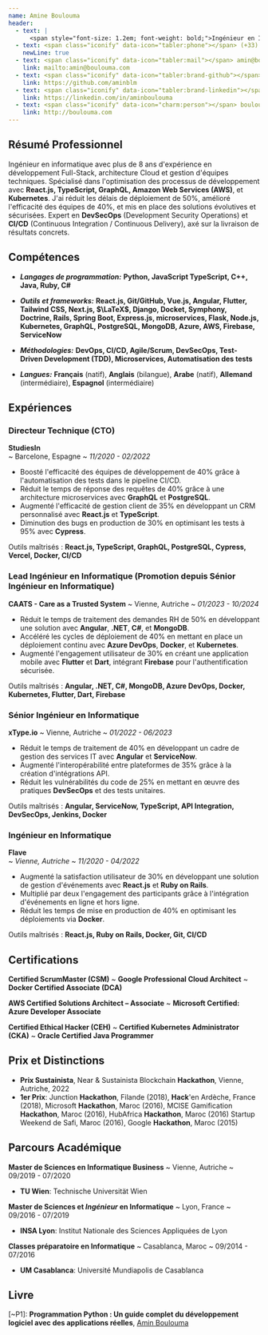 ```yaml
---
name: Amine Boulouma
header:
  - text: |
      <span style="font-size: 1.2em; font-weight: bold;">Ingénieur en Informatique | Expert en Développement Full-Stack & Architecte Cloud </span>
  - text: <span class="iconify" data-icon="tabler:phone"></span> (+33) 773-624-100
    newLine: true
  - text: <span class="iconify" data-icon="tabler:mail"></span> amin@boulouma.com
    link: mailto:amin@boulouma.com
  - text: <span class="iconify" data-icon="tabler:brand-github"></span> aminblm
    link: https://github.com/aminblm
  - text: <span class="iconify" data-icon="tabler:brand-linkedin"></span> aminboulouma
    link: https://linkedin.com/in/aminboulouma
  - text: <span class="iconify" data-icon="charm:person"></span> boulouma.com
    link: http://boulouma.com
---
```


## Résumé Professionnel

Ingénieur en informatique avec plus de 8 ans d'expérience en développement Full-Stack, architecture Cloud et gestion d'équipes techniques. Spécialisé dans l'optimisation des processus de développement avec **React.js, TypeScript, GraphQL, Amazon Web Services (AWS)**, et **Kubernetes**. J'ai réduit les délais de déploiement de 50%, amélioré l'efficacité des équipes de 40%, et mis en place des solutions évolutives et sécurisées. Expert en **DevSecOps** (Development Security Operations) et **CI/CD** (Continuous Integration / Continuous Delivery), axé sur la livraison de résultats concrets.

## Compétences

- ***Langages de programmation:*** **<span class="iconify" data-icon="vscode-icons:file-type-python"></span> Python, <span class="iconify" data-icon="vscode-icons:file-type-js-official"></span> JavaScript <span class="iconify" data-icon="vscode-icons:file-type-typescript-official"></span> TypeScript, <span class="iconify" data-icon="vscode-icons:file-type-cpp2"></span> C++, <span class="iconify" data-icon="logos:java" data-inline="false"></span> Java, <span class="iconify" data-icon="logos:ruby" data-inline="false"></span> Ruby, <span class="iconify" data-icon="logos:csharp" data-inline="false"></span> C#**

- ***Outils et frameworks:*** **React.js, Git/GitHub, Vue.js, Angular, Flutter, Tailwind CSS, Next.js, $\LaTeX$, Django, Docket, Symphony, Doctrine, Rails, Spring Boot, Express.js, microservices, Flask, Node.js, Kubernetes, GraphQL, PostgreSQL, MongoDB, Azure, AWS, Firebase, ServiceNow**

- ***Méthodologies:*** **DevOps, CI/CD, Agile/Scrum, DevSecOps, Test-Driven Development (TDD), Microservices, Automatisation des tests**

- ***Langues:*** **Français** (natif), **Anglais** (bilangue), **Arabe** (natif), **Allemand** (intermédiaire), **Espagnol** (intermédiaire)

## Expériences

### Directeur Technique (CTO)
**StudiesIn**  
~ Barcelone, Espagne
~ *11/2020 - 02/2022*

- Boosté l'efficacité des équipes de développement de 40% grâce à l'automatisation des tests dans le pipeline CI/CD.
- Réduit le temps de réponse des requêtes de 40% grâce à une architecture microservices avec **GraphQL** et **PostgreSQL**.  
- Augmenté l'efficacité de gestion client de 35% en développant un CRM personnalisé avec **React.js** et **TypeScript**.  
- Diminution des bugs en production de 30% en optimisant les tests à 95% avec **Cypress**.  

Outils maîtrisés : **React.js, TypeScript, GraphQL, PostgreSQL, Cypress, Vercel, Docker, CI/CD**

### Lead Ingénieur en Informatique (Promotion depuis Sénior Ingénieur en Informatique)
**CAATS - Care as a Trusted System**
~ Vienne, Autriche
~ *01/2023 - 10/2024*

- Réduit le temps de traitement des demandes RH de 50% en développant une solution avec **Angular**, **.NET**, **C#**, et **MongoDB**.  
- Accéléré les cycles de déploiement de 40% en mettant en place un déploiement continu avec **Azure DevOps**, **Docker**, et **Kubernetes**.  
- Augmenté l'engagement utilisateur de 30% en créant une application mobile avec **Flutter** et **Dart**, intégrant **Firebase** pour l'authentification sécurisée.

Outils maîtrisés : **Angular, .NET, C#, MongoDB, Azure DevOps, Docker, Kubernetes, Flutter, Dart, Firebase**

### Sénior Ingénieur en Informatique
**xType.io**
~ Vienne, Autriche
~ *01/2022 - 06/2023*

- Réduit le temps de traitement de 40% en développant un cadre de gestion des services IT avec **Angular** et **ServiceNow**.  
- Augmenté l'interopérabilité entre plateformes de 35% grâce à la création d'intégrations API.  
- Réduit les vulnérabilités du code de 25% en mettant en œuvre des pratiques **DevSecOps** et des tests unitaires.

Outils maîtrisés : **Angular, ServiceNow, TypeScript, API Integration, DevSecOps, Jenkins, Docker**


### Ingénieur en Informatique
**Flave**  
~ *Vienne, Autriche*
~ *11/2020 - 04/2022*

- Augmenté la satisfaction utilisateur de 30% en développant une solution de gestion d'événements avec **React.js** et **Ruby on Rails**.  
- Multiplié par deux l'engagement des participants grâce à l'intégration d'événements en ligne et hors ligne.  
- Réduit les temps de mise en production de 40% en optimisant les déploiements via **Docker**.

Outils maîtrisés : **React.js, Ruby on Rails, Docker, Git, CI/CD**

## Certifications

**Certified ScrumMaster (CSM)**
~ **Google Professional Cloud Architect**
~ **Docker Certified Associate (DCA)**

**AWS Certified Solutions Architect – Associate**
~ **Microsoft Certified: Azure Developer Associate** 

**Certified Ethical Hacker (CEH)**
~ **Certified Kubernetes Administrator (CKA)**
~ **Oracle Certified Java Programmer**

## Prix et Distinctions

- **Prix Sustainista**, Near & Sustainista Blockchain **Hackathon**, Vienne, Autriche, 2022
- **1er Prix**: Junction **Hackathon**, Filande (2018), **Hack**'en Ardèche, France (2018), Microsoft **Hackathon**, Maroc (2016), MCISE Gamification **Hackathon**, Maroc (2016), HubAfrica **Hackathon**, Maroc (2016) Startup Weekend de Safi, Maroc (2016), Google **Hackathon**, Maroc (2015)

## Parcours Académique

**Master de Sciences en Informatique Business**
 ~ Vienne, Autriche 
 ~ 09/2019 - 07/2020

- **TU Wien**: Technische Universität Wien

**Master de Sciences et *Ingénieur* en Informatique** 
 ~ Lyon, France
 ~ 09/2016 - 07/2019

- **INSA Lyon**: Institut Nationale des Sciences Appliquées de Lyon

**Classes préparatoire en Informatique**
 ~ Casablanca, Maroc
 ~ 09/2014 - 07/2016

- **UM Casablanca**: Université Mundiapolis de Casablanca


## Livre

[~P1]: **Programmation Python : Un guide complet du développement logiciel avec des applications réelles**, <u>Amin Boulouma</u>
